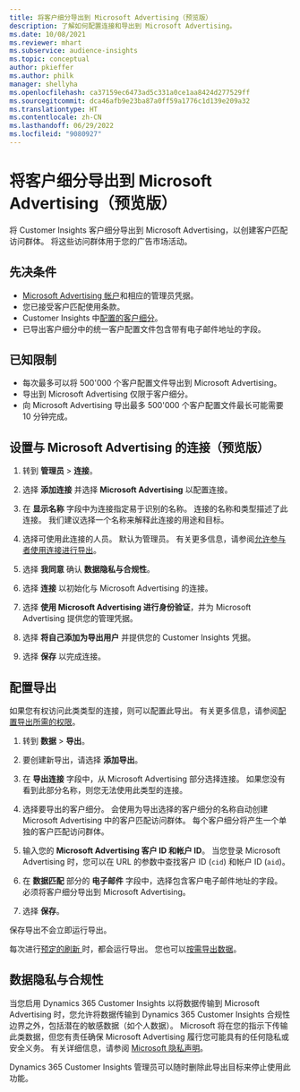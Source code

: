 ```yaml
---
title: 将客户细分导出到 Microsoft Advertising（预览版）
description: 了解如何配置连接和导出到 Microsoft Advertising。
ms.date: 10/08/2021
ms.reviewer: mhart
ms.subservice: audience-insights
ms.topic: conceptual
author: pkieffer
ms.author: philk
manager: shellyha
ms.openlocfilehash: ca37159ec6473ad5c331a0ce1aa8424d277529ff
ms.sourcegitcommit: dca46afb9e23ba87a0ff59a1776c1d139e209a32
ms.translationtype: HT
ms.contentlocale: zh-CN
ms.lasthandoff: 06/29/2022
ms.locfileid: "9080927"
---
```

# <a name="export-segments-to-microsoft-advertising-preview"></a>将客户细分导出到 Microsoft Advertising（预览版）

将 Customer Insights 客户细分导出到 Microsoft Advertising，以创建客户匹配访问群体。 将这些访问群体用于您的广告市场活动。

## <a name="prerequisites"></a>先决条件

-   [Microsoft Advertising 帐户](https://ads.microsoft.com/)和相应的管理员凭据。
-   您已接受客户匹配使用条款。 
-   Customer Insights 中[配置的客户细分](segments.md)。
-   已导出客户细分中的统一客户配置文件包含带有电子邮件地址的字段。

## <a name="known-limitations"></a>已知限制

- 每次最多可以将 500'000 个客户配置文件导出到 Microsoft Advertising。
- 导出到 Microsoft Advertising 仅限于客户细分。
- 向 Microsoft Advertising 导出最多 500'000 个客户配置文件最长可能需要 10 分钟完成。 


## <a name="set-up-the-connection-to-microsoft-advertising"></a>设置与 Microsoft Advertising 的连接（预览版）

1. 转到 **管理员** > **连接**。

1. 选择 **添加连接** 并选择 **Microsoft Advertising** 以配置连接。

1. 在 **显示名称** 字段中为连接指定易于识别的名称。 连接的名称和类型描述了此连接。 我们建议选择一个名称来解释此连接的用途和目标。

1. 选择可使用此连接的人员。 默认为管理员。 有关更多信息，请参阅[允许参与者使用连接进行导出](connections.md#allow-contributors-to-use-a-connection-for-exports)。

1. 选择 **我同意** 确认 **数据隐私与合规性**。

1. 选择 **连接** 以初始化与 Microsoft Advertising 的连接。

1. 选择 **使用 Microsoft Advertising 进行身份验证**，并为 Microsoft Advertising 提供您的管理凭据。

1. 选择 **将自己添加为导出用户** 并提供您的 Customer Insights 凭据。

1. 选择 **保存** 以完成连接。

## <a name="configure-an-export"></a>配置导出

如果您有权访问此类类型的连接，则可以配置此导出。 有关更多信息，请参阅[配置导出所需的权限](export-destinations.md#set-up-a-new-export)。

1. 转到 **数据** > **导出**。

1. 要创建新导出，请选择 **添加导出**。

1. 在 **导出连接** 字段中，从 Microsoft Advertising 部分选择连接。 如果您没有看到此部分名称，则您无法使用此类型的连接。

1. 选择要导出的客户细分。 会使用为导出选择的客户细分的名称自动创建 Microsoft Advertising 中的客户匹配访问群体。 每个客户细分将产生一个单独的客户匹配访问群体。 

1. 输入您的 **Microsoft Advertising 客户 ID 和帐户 ID**。 当您登录 Microsoft Advertising 时，您可以在 URL 的参数中查找客户 ID (`cid`) 和帐户 ID (`aid`)。

1. 在 **数据匹配** 部分的 **电子邮件** 字段中，选择包含客户电子邮件地址的字段。 必须将客户细分导出到 Microsoft Advertising。

1. 选择 **保存**。

保存导出不会立即运行导出。

每次进行[预定的刷新 ](system.md#schedule-tab)时，都会运行导出。 您也可以[按需导出数据](export-destinations.md#run-exports-on-demand)。 


## <a name="data-privacy-and-compliance"></a>数据隐私与合规性

当您启用 Dynamics 365 Customer Insights 以将数据传输到 Microsoft Advertising 时，您允许将数据传输到 Dynamics 365 Customer Insights 合规性边界之外，包括潜在的敏感数据（如个人数据）。 Microsoft 将在您的指示下传输此类数据，但您有责任确保 Microsoft Advertising 履行您可能具有的任何隐私或安全义务。 有关详细信息，请参阅 [Microsoft 隐私声明](https://go.microsoft.com/fwlink/?linkid=396732)。

Dynamics 365 Customer Insights 管理员可以随时删除此导出目标来停止使用此功能。
